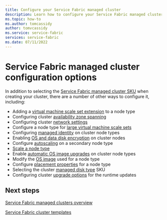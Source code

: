 ```yaml
---
title: Configure your Service Fabric managed cluster
description: Learn how to configure your Service Fabric managed cluster for automatic OS upgrades, NSG rules, and more.
ms.topic: how-to
ms.author: tomcassidy
author: tomvcassidy
ms.service: service-fabric
services: service-fabric
ms.date: 07/11/2022
---
```


# Service Fabric managed cluster configuration options

In addition to selecting the [Service Fabric managed cluster SKU](overview-managed-cluster.md#service-fabric-managed-cluster-skus) when creating your cluster, there are a number of other ways to configure it, including:

* Adding a [virtual machine scale set extension](how-to-managed-cluster-vmss-extension.md) to a node type
* Configuring cluster [availability zone spanning](how-to-managed-cluster-availability-zones.md)
* Configuring cluster [network settings](how-to-managed-cluster-networking.md)
* Configure a node type for [large virtual machine scale sets](how-to-managed-cluster-large-virtual-machine-scale-sets.md)
* Configuring [managed identity](how-to-managed-identity-managed-cluster-virtual-machine-scale-sets.md) on cluster node types
* Enabling [OS and data disk encryption](how-to-managed-cluster-enable-disk-encryption.md) on cluster nodes
* Configure [autoscaling](how-to-managed-cluster-autoscale.md) on a secondary node type
* [Scale a node type](how-to-managed-cluster-modify-node-type.md#scale-a-node-type)
* Enable [automatic OS image upgrades](how-to-managed-cluster-modify-node-type.md#enable-automatic-os-image-upgrades) on cluster node types
* Modify the [OS image](how-to-managed-cluster-modify-node-type.md#modify-the-os-sku-for-a-node-type) used for a node type
* Configure [placement properties](how-to-managed-cluster-modify-node-type.md#configure-placement-properties-for-a-node-type) for a node type
* Selecting the cluster [managed disk type](how-to-managed-cluster-managed-disk.md) SKU
* Configuring cluster [upgrade options](how-to-managed-cluster-upgrades.md) for the runtime updates

## Next steps

[Service Fabric managed clusters overview](overview-managed-cluster.md)

[Service Fabric cluster templates](https://github.com/Azure-Samples/service-fabric-cluster-templates)
